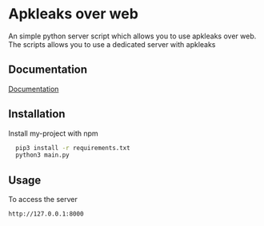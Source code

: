 
# Apkleaks over web

An simple python server script which allows you to use apkleaks over web. The scripts allows you to use a dedicated server with apkleaks 


## Documentation

[Documentation](https://github.com/dwisiswant0/apkleaks)


## Installation

Install my-project with npm

```bash
  pip3 install -r requirements.txt
  python3 main.py
```
    

## Usage

To access the server

```
http://127.0.0.1:8000
```

